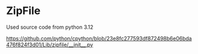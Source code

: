 # ZipFile

Used source code from python 3.12

https://github.com/python/cpython/blob/23e8fc277593df872498b6e06bda476f824f3d01/Lib/zipfile/__init__.py
